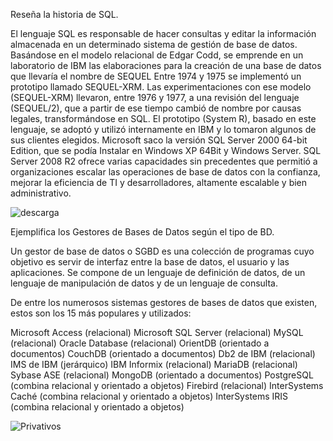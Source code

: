 Reseña la historia de SQL.

El lenguaje SQL es responsable de hacer consultas y editar la información almacenada en un determinado sistema de gestión de base de datos.
Basándose en el modelo relacional de Edgar Codd, se emprende en un laboratorio de IBM las elaboraciones para la creación de una base de datos que llevaría  el nombre de SEQUEL
Entre 1974 y 1975 se implementó  un prototipo llamado SEQUEL-XRM.
Las experimentaciones con ese modelo (SEQUEL-XRM) llevaron, entre 1976 y 1977, a una revisión del lenguaje (SEQUEL/2), que a partir de ese tiempo cambió de nombre por causas legales, transformándose en SQL. El prototipo (System R), basado en este lenguaje, se adoptó y utilizó internamente en IBM y lo tomaron algunos de sus clientes elegidos.
Microsoft saco la versión SQL Server 2000 64-bit Edition, que se podía Instalar en Windows XP 64Bit y Windows Server.
SQL Server 2008 R2 ofrece varias capacidades sin precedentes  que permitió a organizaciones escalar las operaciones de base de datos con la confianza, mejorar la eficiencia de TI y desarrolladores, altamente escalable y bien administrativo.

![descarga](https://user-images.githubusercontent.com/103066839/168115119-04106381-f2b9-491e-8bff-00eb7a524b74.jpg)



Ejemplifica los Gestores de Bases de Datos según el tipo de BD.

Un gestor de base de datos o SGBD es una colección de programas cuyo objetivo es servir de interfaz entre la base de datos, el usuario y las aplicaciones. Se compone de un lenguaje de definición de datos, de un lenguaje de manipulación de datos y de un lenguaje de consulta.

De entre los numerosos sistemas gestores de bases de datos que existen, estos son los 15 más populares y utilizados:

Microsoft Access (relacional)
Microsoft SQL Server (relacional)
MySQL (relacional)
Oracle Database (relacional)
OrientDB (orientado a documentos)
CouchDB (orientado a documentos)
Db2 de IBM (relacional)
IMS de IBM (jerárquico)
IBM Informix (relacional)
MariaDB (relacional)
Sybase ASE (relacional)
MongoDB (orientado a documentos)
PostgreSQL (combina relacional y orientado a objetos)
Firebird (relacional)
InterSystems Caché (combina relacional y orientado a objetos)
InterSystems IRIS (combina relacional y orientado a objetos)

![Privativos](https://user-images.githubusercontent.com/103066839/168116797-748bffe6-ff0d-4714-9e70-ea24519ee82a.jpg)

